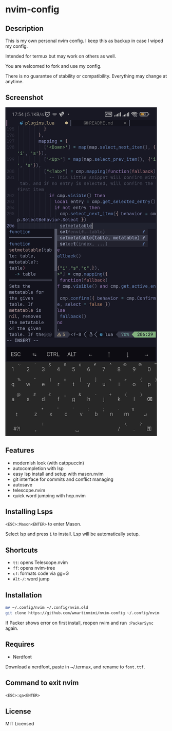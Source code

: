 # nvim-config

## Description

This is my own personal nvim config.
I keep this as backup in case I wiped my config.

Intended for termux but may work on others as well.

You are welcomed to fork and use my config.

There is no guarantee of stability or compatibility.
Everything may change at anytime.

## Screenshot

![Example](example.jpg)

## Features

- modernish look (with catppuccin)
- autocompletion with lsp
- easy lsp install and setup with mason.nvim
- git interface for commits and conflict managing
- autosave
- telescope.nvim
- quick word jumping with hop.nvim

## Installing Lsps
```<ESC>:Mason<ENTER>``` to enter Mason.

Select lsp and press ```i``` to install.
Lsp will be automatically setup.

## Shortcuts

- ```tt```: opens Telescope.nvim
- ```ff```: opens nvim-tree
- ```cf```: formats code via gg=G
- ```Alt-/```: word jump

## Installation

```bash
mv ~/.config/nvim ~/.config/nvim.old
git clone https://github.com/wmartinmimi/nvim-config ~/.config/nvim
```

If Packer shows error on first install, reopen nvim and run ```:PackerSync``` again.

## Requires

- Nerdfont

Download a nerdfont, paste in ~/.termux, and rename to ```font.ttf```.

## Command to exit nvim

```<ESC>:qa<ENTER>```

## License

MIT Licensed
